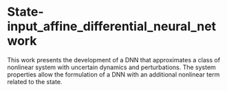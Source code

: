 # State-input_affine_differential_neural_network
This work presents the development of a DNN that approximates a class of nonlinear system with uncertain dynamics and perturbations. The system properties allow the formulation of a DNN with an additional nonlinear term related to the state.
